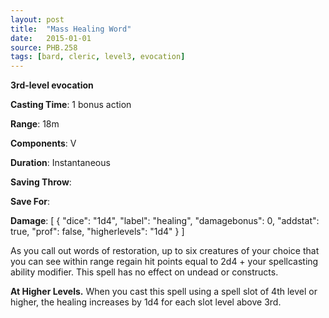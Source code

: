 ```yaml
---
layout: post
title:  "Mass Healing Word"
date:   2015-01-01
source: PHB.258
tags: [bard, cleric, level3, evocation]
---
```


**3rd-level evocation**

**Casting Time**: 1 bonus action

**Range**: 18m

**Components**: V

**Duration**: Instantaneous

**Saving Throw**:

**Save For**:

**Damage**: [ { "dice": "1d4", "label": "healing", "damagebonus": 0, "addstat": true, "prof": false, "higherlevels": "1d4" } ]

As you call out words of restoration, up to six creatures of your choice that you can see within range regain hit points equal to 2d4 + your spellcasting ability modifier. This spell has no effect on undead or constructs.

**At Higher Levels.** When you cast this spell using a spell slot of 4th level or higher, the healing increases by 1d4 for each slot level above 3rd.
